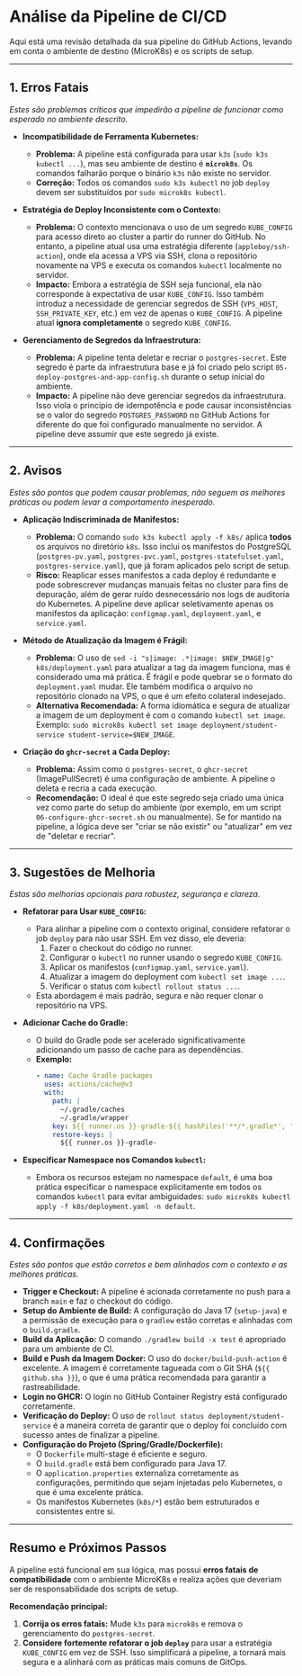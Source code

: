 # Análise da Pipeline de CI/CD

Aqui está uma revisão detalhada da sua pipeline do GitHub Actions, levando em conta o ambiente de destino (MicroK8s) e os scripts de setup.

---

## 1. Erros Fatais

_Estes são problemas críticos que impedirão a pipeline de funcionar como esperado no ambiente descrito._

*   **Incompatibilidade de Ferramenta Kubernetes:**
    *   **Problema:** A pipeline está configurada para usar `k3s` (`sudo k3s kubectl ...`), mas seu ambiente de destino é **`microk8s`**. Os comandos falharão porque o binário `k3s` não existe no servidor.
    *   **Correção:** Todos os comandos `sudo k3s kubectl` no job `deploy` devem ser substituídos por `sudo microk8s kubectl`.

*   **Estratégia de Deploy Inconsistente com o Contexto:**
    *   **Problema:** O contexto mencionava o uso de um segredo `KUBE_CONFIG` para acesso direto ao cluster a partir do runner do GitHub. No entanto, a pipeline atual usa uma estratégia diferente (`appleboy/ssh-action`), onde ela acessa a VPS via SSH, clona o repositório novamente na VPS e executa os comandos `kubectl` localmente no servidor.
    *   **Impacto:** Embora a estratégia de SSH seja funcional, ela não corresponde à expectativa de usar `KUBE_CONFIG`. Isso também introduz a necessidade de gerenciar segredos de SSH (`VPS_HOST`, `SSH_PRIVATE_KEY`, etc.) em vez de apenas o `KUBE_CONFIG`. A pipeline atual **ignora completamente** o segredo `KUBE_CONFIG`.

*   **Gerenciamento de Segredos da Infraestrutura:**
    *   **Problema:** A pipeline tenta deletar e recriar o `postgres-secret`. Este segredo é parte da infraestrutura base e já foi criado pelo script `05-deploy-postgres-and-app-config.sh` durante o setup inicial do ambiente.
    *   **Impacto:** A pipeline não deve gerenciar segredos da infraestrutura. Isso viola o princípio de idempotência e pode causar inconsistências se o valor do segredo `POSTGRES_PASSWORD` no GitHub Actions for diferente do que foi configurado manualmente no servidor. A pipeline deve assumir que este segredo já existe.

---

## 2. Avisos

_Estes são pontos que podem causar problemas, não seguem as melhores práticas ou podem levar a comportamento inesperado._

*   **Aplicação Indiscriminada de Manifestos:**
    *   **Problema:** O comando `sudo k3s kubectl apply -f k8s/` aplica **todos** os arquivos no diretório `k8s`. Isso inclui os manifestos do PostgreSQL (`postgres-pv.yaml`, `postgres-pvc.yaml`, `postgres-statefulset.yaml`, `postgres-service.yaml`), que já foram aplicados pelo script de setup.
    *   **Risco:** Reaplicar esses manifestos a cada deploy é redundante e pode sobrescrever mudanças manuais feitas no cluster para fins de depuração, além de gerar ruído desnecessário nos logs de auditoria do Kubernetes. A pipeline deve aplicar seletivamente apenas os manifestos da aplicação: `configmap.yaml`, `deployment.yaml`, e `service.yaml`.

*   **Método de Atualização da Imagem é Frágil:**
    *   **Problema:** O uso de `sed -i "s|image: .*|image: $NEW_IMAGE|g" k8s/deployment.yaml` para atualizar a tag da imagem funciona, mas é considerado uma má prática. É frágil e pode quebrar se o formato do `deployment.yaml` mudar. Ele também modifica o arquivo no repositório clonado na VPS, o que é um efeito colateral indesejado.
    *   **Alternativa Recomendada:** A forma idiomática e segura de atualizar a imagem de um deployment é com o comando `kubectl set image`. Exemplo: `sudo microk8s kubectl set image deployment/student-service student-service=$NEW_IMAGE`.

*   **Criação do `ghcr-secret` a Cada Deploy:**
    *   **Problema:** Assim como o `postgres-secret`, o `ghcr-secret` (ImagePullSecret) é uma configuração de ambiente. A pipeline o deleta e recria a cada execução.
    *   **Recomendação:** O ideal é que este segredo seja criado uma única vez como parte do setup do ambiente (por exemplo, em um script `06-configure-ghcr-secret.sh` ou manualmente). Se for mantido na pipeline, a lógica deve ser "criar se não existir" ou "atualizar" em vez de "deletar e recriar".

---

## 3. Sugestões de Melhoria

_Estas são melhorias opcionais para robustez, segurança e clareza._

*   **Refatorar para Usar `KUBE_CONFIG`:**
    *   Para alinhar a pipeline com o contexto original, considere refatorar o job `deploy` para não usar SSH. Em vez disso, ele deveria:
        1.  Fazer o checkout do código no runner.
        2.  Configurar o `kubectl` no runner usando o segredo `KUBE_CONFIG`.
        3.  Aplicar os manifestos (`configmap.yaml`, `service.yaml`).
        4.  Atualizar a imagem do deployment com `kubectl set image ...`.
        5.  Verificar o status com `kubectl rollout status ...`.
    *   Esta abordagem é mais padrão, segura e não requer clonar o repositório na VPS.

*   **Adicionar Cache do Gradle:**
    *   O build do Gradle pode ser acelerado significativamente adicionando um passo de cache para as dependências.
    *   **Exemplo:**
        ```yaml
        - name: Cache Gradle packages
          uses: actions/cache@v3
          with:
            path: |
              ~/.gradle/caches
              ~/.gradle/wrapper
            key: ${{ runner.os }}-gradle-${{ hashFiles('**/*.gradle*', '**/gradle-wrapper.properties') }}
            restore-keys: |
              ${{ runner.os }}-gradle-
        ```

*   **Especificar Namespace nos Comandos `kubectl`:**
    *   Embora os recursos estejam no namespace `default`, é uma boa prática especificar o namespace explicitamente em todos os comandos `kubectl` para evitar ambiguidades: `sudo microk8s kubectl apply -f k8s/deployment.yaml -n default`.

---

## 4. Confirmações

_Estes são pontos que estão corretos e bem alinhados com o contexto e as melhores práticas._

*   **Trigger e Checkout:** A pipeline é acionada corretamente no push para a branch `main` e faz o checkout do código.
*   **Setup do Ambiente de Build:** A configuração do Java 17 (`setup-java`) e a permissão de execução para o `gradlew` estão corretas e alinhadas com o `build.gradle`.
*   **Build da Aplicação:** O comando `./gradlew build -x test` é apropriado para um ambiente de CI.
*   **Build e Push da Imagem Docker:** O uso do `docker/build-push-action` é excelente. A imagem é corretamente tagueada com o Git SHA (`${{ github.sha }}`), o que é uma prática recomendada para garantir a rastreabilidade.
*   **Login no GHCR:** O login no GitHub Container Registry está configurado corretamente.
*   **Verificação do Deploy:** O uso de `rollout status deployment/student-service` é a maneira correta de garantir que o deploy foi concluído com sucesso antes de finalizar a pipeline.
*   **Configuração do Projeto (Spring/Gradle/Dockerfile):**
    *   O `Dockerfile` multi-stage é eficiente e seguro.
    *   O `build.gradle` está bem configurado para Java 17.
    *   O `application.properties` externaliza corretamente as configurações, permitindo que sejam injetadas pelo Kubernetes, o que é uma excelente prática.
    *   Os manifestos Kubernetes (`k8s/*`) estão bem estruturados e consistentes entre si.

---

## Resumo e Próximos Passos

A pipeline está funcional em sua lógica, mas possui **erros fatais de compatibilidade** com o ambiente MicroK8s e realiza ações que deveriam ser de responsabilidade dos scripts de setup.

**Recomendação principal:**
1.  **Corrija os erros fatais:** Mude `k3s` para `microk8s` e remova o gerenciamento do `postgres-secret`.
2.  **Considere fortemente refatorar o job `deploy`** para usar a estratégia `KUBE_CONFIG` em vez de SSH. Isso simplificará a pipeline, a tornará mais segura e a alinhará com as práticas mais comuns de GitOps.
